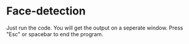 # Face-detection
Just run the code.
You will get the output on a seperate window.
Press "Esc" or spacebar to end the program.
